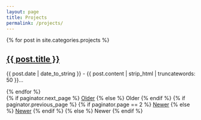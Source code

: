 ```yaml
---
layout: page
title: Projects
permalink: /projects/
---
```


<div class="posts">
  {% for post in site.categories.projects %}
    <div class="post">
        <h2 class="post-title">
        <a href="{{ post.url }}">
            {{ post.title }}
        </a>
        </h2>
        <p>
            <span class="post-date">{{ post.date | date_to_string }}
            - {{ post.content | strip_html | truncatewords: 50 }}...
            </span>
        </p>
    </div>
  {% endfor %}
</div>

<div class="pagination">
  {% if paginator.next_page %}
    <a class="pagination-item older" href="{{ site.baseurl }}page{{paginator.next_page}}">Older</a>
  {% else %}
    <span class="pagination-item older">Older</span>
  {% endif %}
  {% if paginator.previous_page %}
    {% if paginator.page == 2 %}
      <a class="pagination-item newer" href="{{ site.baseurl }}">Newer</a>
    {% else %}
      <a class="pagination-item newer" href="{{ site.baseurl }}page{{paginator.previous_page}}">Newer</a>
    {% endif %}
  {% else %}
    <span class="pagination-item newer">Newer</span>
  {% endif %}
</div>